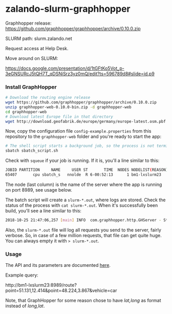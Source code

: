 # zalando-slurm-graphhopper

Graphhopper release:
https://github.com/graphhopper/graphhopper/archive/0.10.0.zip

SLURM path:
slurm.zalando.net

Request access at Help Desk.

Move around on SLURM:

https://docs.google.com/presentation/d/1tGFtKo5Vot_p-3eGNSURcJ5tQH7T_qDSNiSrz3yz0mQ/edit?ts=596789d8#slide=id.p9

### Install GraphHopper

```bash
# Download the routing engine release
wget https://github.com/graphhopper/graphhopper/archive/0.10.0.zip
unzip graphhopper-web-0.10.0-bin.zip -d graphhopper-web
cd graphhopper-web
# Download latest Europe file in that directory
wget http://download.geofabrik.de/europe/germany/europe-latest.osm.pbf
```

Now, copy the configuration file `config-example.properties` from this repository to the `graphhopper-web` folder and you're ready to start the app:

```bash
# The shell script starts a background job, so the process is not terminated when you close the terminal
sbatch sbatch_script.sh
```

Check with `squeue` if your job is running. If it is, you'll a line similar to this:

```bash
JOBID PARTITION     NAME     USER ST       TIME  NODES NODELIST(REASON)
65407       cpu sbatch_s   nnolde  R 6-00:52:13      1 bm1-lxslurm23
```

The node (last column) is the name of the server where the app is running on port 8989, see usage below.

The batch script will create a `slurm-*.out`, where logs are stored. Check the status of the process with `cat slurm-*.out`. When it's successfully been build, you'll see a line similar to this:

```bash
2018-10-25 21:47:06,257 [main] INFO  com.graphhopper.http.GHServer - Started server at HTTP :8989
```

Also, the `slurm-*.out` file will log all requests you send to the server, fairly verbose. So, in case of a few million requests, that file can get quite huge. You can always empty it with `> slurm-*.out`.

### Usage

The API and its parameters are documented [here](https://graphhopper.com/api/1/docs/routing/).

Example query:

http://bm1-lxslurm23:8989/route?point=51.131,12.414&point=48.224,3.867&vehicle=car

Note, that GraphHopper for some reason chose to have *lat,long* as format instead of *long,lat*.
